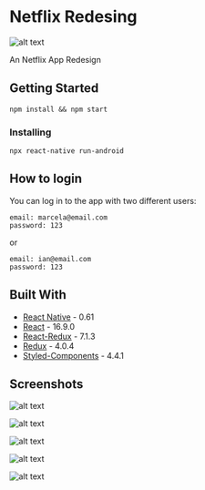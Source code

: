 # Netflix Redesing

![alt text](https://assets.brand.microsites.netflix.io/assets/1ed15bca-b389-11e7-9274-06c476b5c346_cm_800w.png?v=21)

An Netflix App Redesign

## Getting Started

```
npm install && npm start
```

### Installing

```
npx react-native run-android
```

## How to login

You can log in to the app with two different users:

```
email: marcela@email.com
password: 123
```

or

```
email: ian@email.com
password: 123
```

## Built With

- [React Native](https://facebook.github.io/react-native/) - 0.61
- [React](https://pt-br.reactjs.org) - 16.9.0
- [React-Redux](https://react-redux.js.org) - 7.1.3
- [Redux](https://redux.js.org) - 4.0.4
- [Styled-Components](https://www.styled-components.com) - 4.4.1

## Screenshots

![alt text](https://henriquehermes.s3-sa-east-1.amazonaws.com/Screen+Shot+2019-11-24+at+12.31.17.png)

![alt text](https://henriquehermes.s3-sa-east-1.amazonaws.com/Screen+Shot+2019-11-24+at+12.31.44.png)

![alt text](https://henriquehermes.s3-sa-east-1.amazonaws.com/Screen+Shot+2019-11-24+at+12.33.37.png)

![alt text](https://henriquehermes.s3-sa-east-1.amazonaws.com/Screen+Shot+2019-11-24+at+12.33.53.png)

![alt text](https://henriquehermes.s3-sa-east-1.amazonaws.com/Screen+Shot+2019-11-24+at+12.34.07.png)
